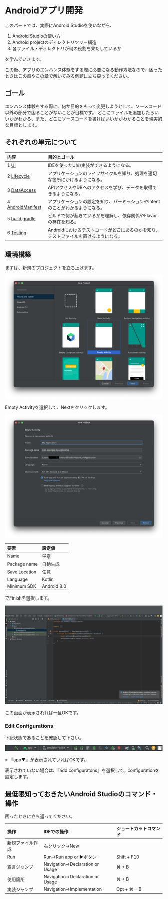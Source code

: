 # Androidアプリ開発
このパートでは、実際にAndroid Studioを使いながら、

1. Android Studioの使い方
2. Android projectのディレクトリツリー構造
3. 各ファイル・ディレクトリが何の役割を果たしているか

を学んでいきます。

この後、アプリのエンハンス体験をする際に必要になる動作方法なので、困ったときはこの章やこの章で解いてみる例題に立ち戻ってください。

## ゴール
エンハンス体験をする際に、何か目的をもって変更しようとして、ソースコード以外の部分で困ることがないことが目標です。
どこにファイルを追加したらいいかがわかる、また、どこにソースコードを書けばいいかがわかることを現実的な目標とします。

## それぞれの単元について
内容 |目的とゴール
:---|:---
1 [UI](./1.UI)|IDEを使ったUIの実装ができるようになる。
2 [Lifecycle](./2.LifeCycle)|アプリケーションのライフサイクルを知り、処理を適切な箇所にかけるようになる。
3 [DataAccess](./3.DataAccess)|APIアクセスやDBへのアクセスを学び、データを取得できるようになる。
4 [AndroidManifest](./5.AndroidManifest)|アプリケーションの設定を知り、パーミッションやIntentのことがわかるようになる。
5 [build.gradle](./4.build.gradle)|ビルドで何が起きているかを理解し、依存関係やFlavorの存在を知る。
6 [Testing](./6.Testing)|Androidにおけるテストコードがどこにあるのかを知り、テストファイルを置けるようになる。




## 環境構築
まずは、新規のプロジェクトを立ち上げます。

![Select Empty Activity](../../images/lesson/AndroidApp/createproject1.png)

Empty Activityを選択して、Nextをクリックします。

![Select Finish](../../images/lesson/AndroidApp/createproject2.png)

要素 |設定値
:---|:---
Name | 任意
Package name| 自動生成
Save Location | 任意
Language| Kotlin
Minimum SDK| Android 8.0

でFinishを選択します。

![Confirm Screen](../../images/lesson/AndroidApp/createproject3.png)

この画面が表示されれば一旦OKです。

### Edit Configurations
下記状態であることを確認して下さい。

![Confirm Screen](../../images/lesson/AndroidApp/createproject4.png)

※ 『app▼』が表示されていればOKです。

表示されていない場合は、『add configuratons』を選択して、configurationを設定します。


## 最低限知っておきたいAndroid Studioのコマンド・操作
困ったときに立ち返ってください。

操作|IDEでの操作|ショートカットコマンド
:---|:---|:---
新規ファイル作成|右クリック→New|
Run|Run→Run app or ▶︎ボタン| Shift + F10
宣言ジャンプ|Navigation→Declaration or Usage|⌘ + B
使用箇所|   Navigation→Declaration or Usage|⌘ + B
実装ジャンプ|Navigation→Implementation|Opt + ⌘ + B




